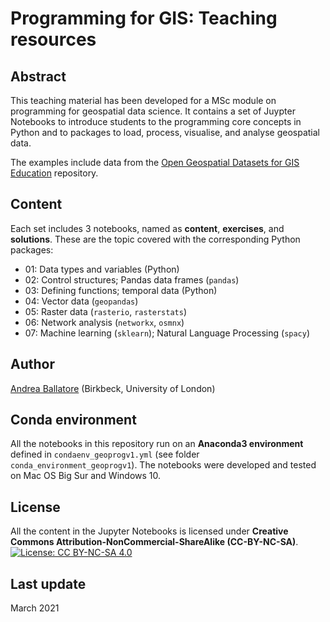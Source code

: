 # Programming for GIS: Teaching resources

## Abstract

This teaching material has been developed for a MSc module on programming for geospatial data science.
It contains a set of Juypter Notebooks to introduce students to the programming core concepts in Python and to packages to load, process, visualise, and analyse geospatial data.

The examples include data from the [Open Geospatial Datasets for GIS Education](https://github.com/andrea-ballatore/open-geo-data-education) repository.

## Content

Each set includes 3 notebooks, named as **content**, **exercises**, and **solutions**.
These are the topic covered with the corresponding Python packages:

- 01: Data types and variables (Python)
- 02: Control structures; Pandas data frames (`pandas`)
- 03: Defining functions; temporal data (Python)
- 04: Vector data (`geopandas`)
- 05: Raster data (`rasterio`, `rasterstats`)
- 06: Network analysis (`networkx`, `osmnx`)
- 07: Machine learning (`sklearn`); Natural Language Processing (`spacy`)

## Author

[Andrea Ballatore](https://aballatore.space) (Birkbeck, University of London)

## Conda environment

All the notebooks in this repository run on an **Anaconda3 environment** defined in `condaenv_geoprogv1.yml` (see folder `conda_environment_geoprogv1`).
The notebooks were developed and tested on Mac OS Big Sur and Windows 10.

## License 

All the content in the Jupyter Notebooks is licensed under
**Creative Commons Attribution-NonCommercial-ShareAlike (CC-BY-NC-SA)**.
[![License: CC BY-NC-SA 4.0](https://licensebuttons.net/l/by-nc-sa/4.0/80x15.png)](https://creativecommons.org/licenses/by-nc-sa/4.0/)

## Last update

March 2021

